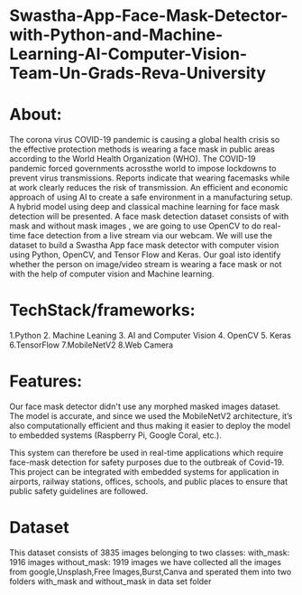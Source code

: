 # Swastha-App-Face-Mask-Detector-with-Python-and-Machine-Learning-AI-Computer-Vision-Team-Un-Grads-Reva-University
# About:
The corona virus COVID-19 pandemic is causing a global health crisis so the effective protection methods is wearing a face mask in public areas according to the World Health Organization (WHO). The COVID-19 pandemic forced governments acrossthe world to impose lockdowns to prevent virus transmissions. Reports indicate that wearing facemasks while at work clearly reduces the risk of transmission. An efficient and economic approach of using AI to create a safe environment in a manufacturing setup. A hybrid model using deep and classical machine learning for face mask detection will be presented. A face mask detection dataset consists of with mask and without mask images , we are going to use OpenCV to do real-time face detection from a live stream via our webcam. We will use the dataset to build a Swastha App face mask detector with computer vision using Python, OpenCV, and Tensor Flow and Keras. Our goal isto identify whether the person on image/video stream is wearing a face mask or not with the help of computer vision and Machine learning.
# TechStack/frameworks:
  1.Python 
  2. Machine Leaning 
  3. AI and Computer Vision
  4. OpenCV
  5. Keras
  6.TensorFlow
  7.MobileNetV2
  8.Web Camera
# Features:
Our face mask detector didn't use any morphed masked images dataset. The model is accurate, and since we used the MobileNetV2 architecture, it’s also computationally efficient and thus making it easier to deploy the model to embedded systems (Raspberry Pi, Google Coral, etc.).

This system can therefore be used in real-time applications which require face-mask detection for safety purposes due to the outbreak of Covid-19. This project can be integrated with embedded systems for application in airports, railway stations, offices, schools, and public places to ensure that public safety guidelines are followed.
# Dataset
This dataset consists of 3835 images belonging to two classes:
with_mask: 1916 images
without_mask: 1919 images
we have collected all the images from google,Unsplash,Free Images,Burst,Canva and sperated them into two folders with_mask and without_mask in data set  folder

